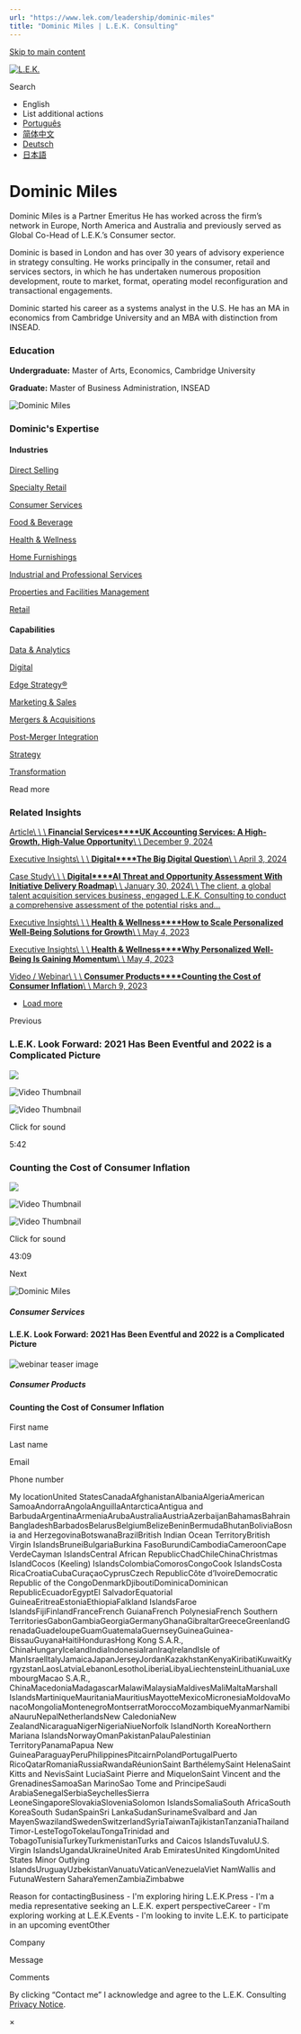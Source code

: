 ```yaml
---
url: "https://www.lek.com/leadership/dominic-miles"
title: "Dominic Miles | L.E.K. Consulting"
---
```


[Skip to main content](https://www.lek.com/leadership/dominic-miles#main-content)

[![L.E.K.](https://www.lek.com/themes/lek/images/new-logo.svg)](https://www.lek.com/ "L.E.K.")

Search

- English
- List additional actions
- [Português](https://www.lek.com/pt-br/lek-brazil)
- [简体中文](https://www.lek.com/zh-hant/lek-china)
- [Deutsch](https://www.lek.com/de/lek-germany)
- [日本語](https://www.lek.com/ja/lek-japan)

# Dominic Miles

Dominic Miles is a Partner Emeritus He has worked across the firm’s network in Europe, North America and Australia and previously served as Global Co-Head of L.E.K.’s Consumer sector.

Dominic is based in London and has over 30 years of advisory experience in strategy consulting. He works principally in the consumer, retail and services sectors, in which he has undertaken numerous proposition development, route to market, format, operating model reconfiguration and transactional engagements.

Dominic started his career as a systems analyst in the U.S. He has an MA in economics from Cambridge University and an MBA with distinction from INSEAD.

### Education

**Undergraduate:** Master of Arts, Economics, Cambridge University

**Graduate:** Master of Business Administration, INSEAD

![Dominic Miles](https://www.lek.com/sites/default/files/profile-images/LEK_Leader_Profile_Dominic_Miles.jpg)

### Dominic's Expertise

#### Industries

[Direct Selling](https://www.lek.com/industries/retail/direct-selling)

[Specialty Retail](https://www.lek.com/industries/retail/specialty-retail)

[Consumer Services](https://www.lek.com/industries/retail/consumer-services)

[Food & Beverage](https://www.lek.com/industries/consumer-products/food-and-beverage-f-b)

[Health & Wellness](https://www.lek.com/industries/consumer-products/health-and-wellness)

[Home Furnishings](https://www.lek.com/industries/consumer-products/home-furnishings)

[Industrial and Professional Services](https://www.lek.com/industries/business-services/industrial-professional-services)

[Properties and Facilities Management](https://www.lek.com/industries/business-services/facility-property-management)

[Retail](https://www.lek.com/industries/retail)

#### Capabilities

[Data & Analytics](https://www.lek.com/capabilities/data-analytics)

[Digital](https://www.lek.com/capabilities/digital)

[Edge Strategy®](https://www.lek.com/capabilities/strategy/edge-strategyr)

[Marketing & Sales](https://www.lek.com/capabilities/marketing-and-sales)

[Mergers & Acquisitions](https://www.lek.com/capabilities/mergers-acquisitions)

[Post-Merger Integration](https://www.lek.com/capabilities/organizational-strategy/post-merger-integration-pmi)

[Strategy](https://www.lek.com/capabilities/strategy)

[Transformation](https://www.lek.com/capabilities/organizational-strategy/transformation)

Read more

### Related Insights

[Article\\
\\
\\
**Financial Services****UK Accounting Services: A High-Growth, High-Value Opportunity**\\
\\
December 9, 2024](https://www.lek.com/insights/fin/eu/ar/uk-accounting-services-high-growth-high-value-opportunity)

[Executive Insights\\
\\
\\
**Digital****The Big Digital Question**\\
\\
April 3, 2024](https://www.lek.com/insights/dig/eu/ei/big-digital-question)

[Case Study\\
\\
\\
**Digital****AI Threat and Opportunity Assessment With Initiative Delivery Roadmap**\\
\\
January 30, 2024\\
\\
The client, a global talent acquisition services business, engaged L.E.K. Consulting to conduct a comprehensive assessment of the potential risks and…](https://www.lek.com/insights/dig/eu/cs/ai-threat-and-opportunity-assessment-initiative-delivery-roadmap)

[Executive Insights\\
\\
\\
**Health & Wellness****How to Scale Personalized Well-Being Solutions for Growth**\\
\\
May 4, 2023](https://www.lek.com/insights/con/global/ei/how-scale-personalized-well-being-solutions-growth)

[Executive Insights\\
\\
\\
**Health & Wellness****Why Personalized Well-Being Is Gaining Momentum**\\
\\
May 4, 2023](https://www.lek.com/insights/con/global/ei/why-personalized-well-being-gaining-momentum)

[Video / Webinar\\
\\
\\
**Consumer Products****Counting the Cost of Consumer Inflation**\\
\\
March 9, 2023](https://www.lek.com/insights/con/eu/vd/counting-cost-consumer-inflation)

- [Load more](https://www.lek.com/leadership/dominic-miles?page=1 "Load more items")

Previous

### L.E.K. Look Forward: 2021 Has Been Eventful and 2022 is a Complicated Picture

![](https://fast.wistia.com/embed/medias/ubg6nwyr6y/swatch)

![Video Thumbnail](https://fast.wistia.com/embed/medias/ubg6nwyr6y/swatch)

![Video Thumbnail](https://embed-ssl.wistia.com/deliveries/439775ecc086fb1101494597c1531759.webp?image_crop_resized=1920x1080)

Click for sound

5:42

### Counting the Cost of Consumer Inflation

![](https://fast.wistia.com/embed/medias/r877sghj21/swatch)

![Video Thumbnail](https://fast.wistia.com/embed/medias/r877sghj21/swatch)

![Video Thumbnail](https://embed-ssl.wistia.com/deliveries/445cae9cc34d35e6b83235a3dd5b3ecf.webp?image_crop_resized=1920x1080)

Click for sound

43:09

Next

![Dominic Miles](https://www.lek.com/sites/default/files/teaser-images/DominicMiles-outlook-teaser.png)

##### Consumer Services

#### L.E.K. Look Forward: 2021 Has Been Eventful and 2022 is a Complicated Picture

![webinar teaser image](https://www.lek.com/sites/default/files/teaser-images/cost-consumer-inflation-teaser.png)

##### Consumer Products

#### Counting the Cost of Consumer Inflation

First name

Last name

Email

Phone number

My locationUnited StatesCanadaAfghanistanAlbaniaAlgeriaAmerican SamoaAndorraAngolaAnguillaAntarcticaAntigua and BarbudaArgentinaArmeniaArubaAustraliaAustriaAzerbaijanBahamasBahrainBangladeshBarbadosBelarusBelgiumBelizeBeninBermudaBhutanBoliviaBosnia and HerzegovinaBotswanaBrazilBritish Indian Ocean TerritoryBritish Virgin IslandsBruneiBulgariaBurkina FasoBurundiCambodiaCameroonCape VerdeCayman IslandsCentral African RepublicChadChileChinaChristmas IslandCocos (Keeling) IslandsColombiaComorosCongoCook IslandsCosta RicaCroatiaCubaCuraçaoCyprusCzech RepublicCôte d’IvoireDemocratic Republic of the CongoDenmarkDjiboutiDominicaDominican RepublicEcuadorEgyptEl SalvadorEquatorial GuineaEritreaEstoniaEthiopiaFalkland IslandsFaroe IslandsFijiFinlandFranceFrench GuianaFrench PolynesiaFrench Southern TerritoriesGabonGambiaGeorgiaGermanyGhanaGibraltarGreeceGreenlandGrenadaGuadeloupeGuamGuatemalaGuernseyGuineaGuinea-BissauGuyanaHaitiHondurasHong Kong S.A.R., ChinaHungaryIcelandIndiaIndonesiaIranIraqIrelandIsle of ManIsraelItalyJamaicaJapanJerseyJordanKazakhstanKenyaKiribatiKuwaitKyrgyzstanLaosLatviaLebanonLesothoLiberiaLibyaLiechtensteinLithuaniaLuxembourgMacao S.A.R., ChinaMacedoniaMadagascarMalawiMalaysiaMaldivesMaliMaltaMarshall IslandsMartiniqueMauritaniaMauritiusMayotteMexicoMicronesiaMoldovaMonacoMongoliaMontenegroMontserratMoroccoMozambiqueMyanmarNamibiaNauruNepalNetherlandsNew CaledoniaNew ZealandNicaraguaNigerNigeriaNiueNorfolk IslandNorth KoreaNorthern Mariana IslandsNorwayOmanPakistanPalauPalestinian TerritoryPanamaPapua New GuineaParaguayPeruPhilippinesPitcairnPolandPortugalPuerto RicoQatarRomaniaRussiaRwandaRéunionSaint BarthélemySaint HelenaSaint Kitts and NevisSaint LuciaSaint Pierre and MiquelonSaint Vincent and the GrenadinesSamoaSan MarinoSao Tome and PrincipeSaudi ArabiaSenegalSerbiaSeychellesSierra LeoneSingaporeSlovakiaSloveniaSolomon IslandsSomaliaSouth AfricaSouth KoreaSouth SudanSpainSri LankaSudanSurinameSvalbard and Jan MayenSwazilandSwedenSwitzerlandSyriaTaiwanTajikistanTanzaniaThailandTimor-LesteTogoTokelauTongaTrinidad and TobagoTunisiaTurkeyTurkmenistanTurks and Caicos IslandsTuvaluU.S. Virgin IslandsUgandaUkraineUnited Arab EmiratesUnited KingdomUnited States Minor Outlying IslandsUruguayUzbekistanVanuatuVaticanVenezuelaViet NamWallis and FutunaWestern SaharaYemenZambiaZimbabwe

Reason for contactingBusiness - I'm exploring hiring L.E.K.Press - I'm a media representative seeking an L.E.K. expert perspectiveCareer - I'm exploring working at L.E.K.Events - I'm looking to invite L.E.K. to participate in an upcoming eventOther

Company

Message

Comments

By clicking “Contact me” I acknowledge and agree to the L.E.K. Consulting [Privacy Notice](https://www.lek.com/lek-consulting-privacy-policy).

×